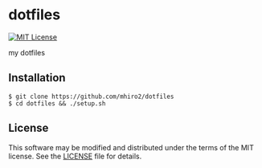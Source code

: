 # dotfiles

[![MIT License](https://img.shields.io/badge/License-MIT-blue.svg?style=flat)](https://github.com/mhiro2/dotfiles/blob/master/LICENSE.txt)

my dotfiles

## Installation

```
$ git clone https://github.com/mhiro2/dotfiles
$ cd dotfiles && ./setup.sh
```

## License

This software may be modified and distributed under the terms of the MIT license. 
See the [LICENSE](https://github.com/mhiro2/dotfiles/blob/master/LICENSE.txt) file for details.

